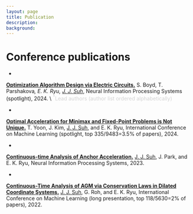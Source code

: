 ```yaml
---
layout: page
title: Publication
description: 
background: 
---
```



# Conference publications

- 
[**Optimization Algorithm Design via Electric Circuits.**](https://openreview.net/forum?id=9Jmt1eER9P&noteId=Dx2JsNMdTV) S. Boyd, T. Parshakova<sup>*</sup>, E. K. Ryu, <u>J. J. Suh</u><sup>*</sup>, Neural Information Processing Systems (spotlight), 2024. \\
<span style="color: lightgray;"><sup>*</sup>Lead authors (author list ordered alphabetically)</span>

- 
[**Optimal Acceleration for Minimax and Fixed-Point Problems is Not Unique.**](https://openreview.net/forum?id=ZeF75iQcAc) T. Yoon, J. Kim, <u>J. J. Suh</u>, and E. K. Ryu, International Conference on Machine Learning (spotlight, top 335/9483=3.5% of papers), 2024.

- 
[**Continuous-time Analysis of Anchor Acceleration.**](https://proceedings.neurips.cc/paper_files/paper/2023/hash/678cffc05549fdabda971127602084c6-Abstract-Conference.html) <u>J. J. Suh</u>, J. Park, and E. K. Ryu, Neural Information Processing Systems, 2023.

- 
[**Continuous-Time Analysis of AGM via Conservation Laws in Dilated Coordinate Systems.**](https://proceedings.mlr.press/v162/suh22a.html) <u>J. J. Suh</u>, G. Roh, and E. K. Ryu, International Conference on Machine Learning (long presentation, top 118/5630=2% of papers), 2022.